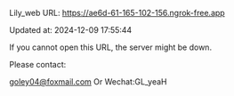 Lily_web URL: https://ae6d-61-165-102-156.ngrok-free.app

Updated at: 2024-12-09 17:55:44

If you cannot open this URL, the server might be down.

Please contact: 

goley04@foxmail.com Or Wechat:GL_yeaH
